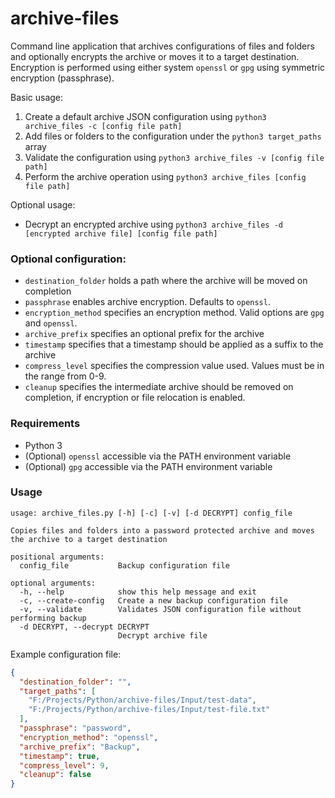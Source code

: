# archive-files
Command line application that archives configurations of files and folders and optionally encrypts
the archive or moves it to a target destination. Encryption is performed using either system `openssl` or `gpg` using
symmetric encryption (passphrase).

Basic usage:
1. Create a default archive JSON configuration using `python3 archive_files -c [config file path]`
2. Add files or folders to the configuration under the `python3 target_paths` array
3. Validate the configuration using `python3 archive_files -v [config file path]`
4. Perform the archive operation using `python3 archive_files [config file path]`

Optional usage:
- Decrypt an encrypted archive using `python3 archive_files -d [encrypted archive file] [config file path]`


### Optional configuration:
- `destination_folder` holds a path where the archive will be moved on completion
- `passphrase` enables archive encryption. Defaults to `openssl`.
- `encryption_method` specifies an encryption method. Valid options are `gpg` and `openssl`.
- `archive_prefix` specifies an optional prefix for the archive
- `timestamp` specifies that a timestamp should be applied as a suffix to the archive
- `compress_level` specifies the compression value used. Values must be in the range from 0-9.
- `cleanup` specifies the intermediate archive should be removed on completion, if encryption or file relocation is enabled.


### Requirements
- Python 3
- (Optional) `openssl` accessible via the PATH environment variable
- (Optional) `gpg` accessible via the PATH environment variable


### Usage
```
usage: archive_files.py [-h] [-c] [-v] [-d DECRYPT] config_file

Copies files and folders into a password protected archive and moves the archive to a target destination

positional arguments:
  config_file           Backup configuration file

optional arguments:
  -h, --help            show this help message and exit
  -c, --create-config   Create a new backup configuration file
  -v, --validate        Validates JSON configuration file without performing backup
  -d DECRYPT, --decrypt DECRYPT
                        Decrypt archive file
```

Example configuration file:

```json
{
  "destination_folder": "",
  "target_paths": [
    "F:/Projects/Python/archive-files/Input/test-data",
    "F:/Projects/Python/archive-files/Input/test-file.txt"
  ],
  "passphrase": "password",
  "encryption_method": "openssl",
  "archive_prefix": "Backup",
  "timestamp": true,
  "compress_level": 9,
  "cleanup": false
}
```
